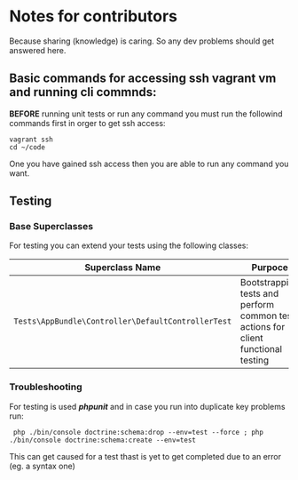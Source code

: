 # Notes for contributors

Because sharing (knowledge) is caring. So any dev problems should get answered here.

## Basic commands for accessing ssh vagrant vm and running cli commnds:

**BEFORE** running unit tests or run any command you must run the followind commands first in orger to get ssh access:

```
vagrant ssh
cd ~/code
```

One you have gained ssh access then you are able to run any command you want.

## Testing

### Base Superclasses

For testing you can extend your tests using the following classes:

Superclass Name | Purpoce
--- | ---
`Tests\AppBundle\Controller\DefaultControllerTest` | Bootstrapping tests and perform common test actions for client functional testing

### Troubleshooting

For testing is used ***phpunit*** and in case you run into duplicate key problems run:

```
 php ./bin/console doctrine:schema:drop --env=test --force ; php ./bin/console doctrine:schema:create --env=test
```
This can get caused for a test thast is yet to get completed due to an error (eg. a syntax one)
